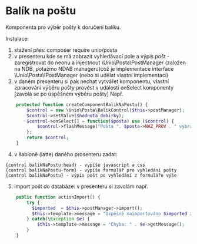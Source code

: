 # Balík na poštu
Komponenta pro výběr pošty k doručení balíku.

Instalace:

1. stažení přes: composer require unio/posta
2. v presenteru kde se má zobrazit vyhledávací pole a výpis pošt - zaregistrovat do neonu a injectnout \Unio\Posta\PostManager (založen na NDB, potažmo NDAB manageru)což je implementace interface \Unio\Posta\IPostManager 
(nebo si udělat vlastní implementaci)
3. v daném presenteru si pak nechat vytvářet komponentu, vlastní zpracování výběru pošty provést v události onSelect komponenty [zavolá se po úspěšném výběru pošty]
Např. 

```php
	protected function createComponentBalikNaPostu() {
	    $control = new \Unio\Posta\BalikControl($this->postManager);
	    $control->setValue($hodnota_dobirky);
	    $control->onSelect[] = function($posta) use ($control) {
			$control->flashMessage("Pošta ". $posta->NAZ_PROV . " vybrána", "ok");
	    };
	    return $control;
	}
```

4.  v šabloně (latte) daného prosenteru zadat:

```
{control balikNaPostu:head} - vypíše javascript a css 
{control balikNaPostu-form} - vypíše formulář pro vyhledání pošty
{control balikNaPostu} - výpis pošt po vyhledání z formuláře výše
```

5. import pošt do databáze:
	v presenteru si zavolám např.

```php
	public function actionImport() {
	    try {
	      $imported  = $this->postManager->import();
	      $this->template->message = "Úspěšně naimportováno $imported záznamů o poštách";
	    } catch(\Exception $e) {
			$this->template->message = "Chyba: " . $e->getMessage();
	    }
	}
```